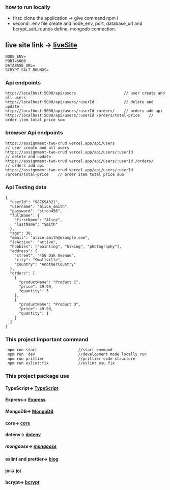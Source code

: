 ### how to run locally
* first: clone the application -> give command npm i
* second: .env file create and node_env, port, database_url and bcrypt_salt_rounds define, mongodb connection.
## live site link -> [liveSite](https://assignment-two-crud.vercel.app)
```
NODE_ENV=
PORT=5000
DATABASE_URL=
BCRYPT_SALT_ROUNDS=
```
### Api endpoints
```
http://localhost:5000/api/users                     // user create and all users
http://localhost:5000/api/users/:userId             // delete and update
http://localhost:5000/api/users/:userId /orders/    // orders add api
http://localhost:5000/api/users/:userId /orders/total-price    // order item total price sum

```
### browser Api endpoints
```
https://assignment-two-crud.vercel.app/api/users                     // user create and all users
https://assignment-two-crud.vercel.app/api/users/:userId             // delete and update
https://assignment-two-crud.vercel.app/api/users/:userId /orders/    // orders add api
https://assignment-two-crud.vercel.app/api/users/:userId /orders/total-price    // order item total price sum

```
### Api Testing data
```
{
  "userId": "987654321",
  "username": "alice_smith",
  "password": "stron456",
  "fullName": {
    "firstName": "Alice",
    "lastName": "Smith"
  },
  "age": 30,
  "email": "alice.smith@example.com",
  "isActive": "active",
  "hobbies": ["painting", "hiking", "photography"],
  "address": {
    "street": "456 Oak Avenue",
    "city": "Smallville",
    "country": "AnotherCountry"
  },
  "orders": [
    {
      "productName": "Product C",
      "price": 39.99,
      "quantity": 3
    },
    {
      "productName": "Product D",
      "price": 49.99,
      "quantity": 1
    }
  ]
}

```


### This project important command
```
 npm run start                  //start command
 npm run  dev                   //development mode locally run
 npm run prittier               //prittier code structure
 npm run eslint:fix             //eslint esu fix
```
### This project package use
#### TypeScript->  [TypeScript](https://www.typescriptlang.org/download)
####  Express->  [Express](https://expressjs.com/en/starter/hello-world.html)
####  MongoDB->  [MongoDB](https://account.mongodb.com/account/login?n=%2Fv2%2F65204b5a8bd2d3131c13c6e1&nextHash=%23clusters%2Fconnect%3FclusterId%3DCluster0)
####  cors->  [cors](https://www.npmjs.com/package/cors)
####  dotenv->  [dotenv](https://www.npmjs.com/package/dotenv)
##### mongoose->  [mongoose](https://mongoosejs.com/docs/middleware.html)
####  eslint and prettier->  [blog](https://blog.logrocket.com/linting-typescript-eslint-prettier/)
####  joi->  [joi](https://joi.dev/api/?v=17.9.1#defaultsmodifier)
####  bcrypt->  [bcrypt](https://www.npmjs.com/package/bcrypt)